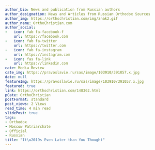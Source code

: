 ```yaml
---
author_bio: News and publication from Russian authors
author_designation: News and Articles from Russian Orthodox Sources
author_img: https://orthochristian.com/img/znak2.gif
author_name: OrthoChristian.com
author_social:
-   icon: fab fa-facebook-f
    url: https://facebook.com
-   icon: fab fa-twitter
    url: https://twitter.com
-   icon: fab fa-instagram
    url: https://instagram.com
-   icon: fas fa-link
    url: https://linkedin.com
cate: Media Review
cate_img: https://pravoslavie.ru/sas/image/103910/391057.x.jpg
date: null
featureImg: https://pravoslavie.ru/sas/image/103910/391057.x.jpg
featured: true
link: https://orthochristian.com/148362.html
pCate: OrthoChristian
postFormat: standard
post_views: 2 Views
read_time: 4 min read
slidePost: true
tags:
- Orthodox
- Moscow Patriarchate
- Official
- Russian
title: "It\u2019s Even Later than You Thought"
---
```


